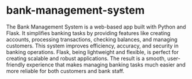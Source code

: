 # bank-management-system
The Bank Management System is a web-based app built with Python and Flask. It simplifies banking tasks by providing features like creating accounts, processing transactions, checking balances, and managing customers. This system improves efficiency, accuracy, and security in banking operations. Flask, being lightweight and flexible, is perfect for creating scalable and robust applications. The result is a smooth, user-friendly experience that makes managing banking tasks much easier and more reliable for both customers and bank staff.
